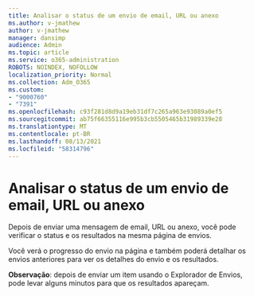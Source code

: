 ```yaml
---
title: Analisar o status de um envio de email, URL ou anexo
ms.author: v-jmathew
author: v-jmathew
manager: dansimp
audience: Admin
ms.topic: article
ms.service: o365-administration
ROBOTS: NOINDEX, NOFOLLOW
localization_priority: Normal
ms.collection: Adm_O365
ms.custom:
- "9000760"
- "7391"
ms.openlocfilehash: c93f281d8d9a19eb31df7c265a963e93089a0ef5
ms.sourcegitcommit: ab75f66355116e995b3cb5505465b31989339e28
ms.translationtype: MT
ms.contentlocale: pt-BR
ms.lasthandoff: 08/13/2021
ms.locfileid: "58314796"
---
```

# <a name="review-the-status-of-an-email-url-or-attachment-submission"></a>Analisar o status de um envio de email, URL ou anexo

Depois de enviar uma mensagem de email, URL ou anexo, você pode verificar o status e os resultados na mesma página de envios.

Você verá o progresso do envio na página e também poderá detalhar os envios anteriores para ver os detalhes do envio e os resultados.

**Observação**: depois de enviar um item usando o Explorador de Envios, pode levar alguns minutos para que os resultados apareçam.
